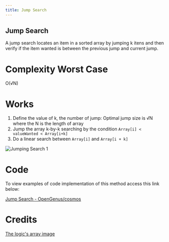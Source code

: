 ```yaml
---
title: Jump Search
---
```


## Jump Search
A jump search locates an item in a sorted array by jumping k itens and then verify if the item wanted is between 
the previous jump and current jump.

# Complexity Worst Case
O(√N)

# Works
1. Define the value of k, the number of jump: Optimal jump size is √N where the N is the length of array
2. Jump the array k-by-k searching by the condition `Array[i] < valueWanted < Array[i+k]`
3. Do a linear search between `Array[i]` and `Array[i + k]`

![Jumping Search 1](https://i1.wp.com/theoryofprogramming.com/wp-content/uploads/2016/11/jump-search-1.jpg?resize=676%2C290)

# Code 
To view examples of code implementation of this method access this link below:

[Jump Search - OpenGenus/cosmos](https://github.com/OpenGenus/cosmos/tree/master/code/search/jump_search)

# Credits

[The logic's array image](http://theoryofprogramming.com/2016/11/10/jump-search-algorithm/)
